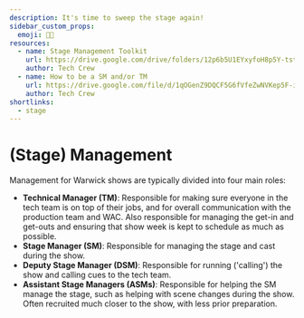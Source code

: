 ```yaml
---
description: It's time to sweep the stage again!
sidebar_custom_props:
  emoji: 🧑‍💼
resources:
  - name: Stage Management Toolkit
    url: https://drive.google.com/drive/folders/12p6b5U1EYxyfoH8p5Y-tstqz9Gh_CBWs?usp=drive_link
    author: Tech Crew
  - name: How to be a SM and/or TM
    url: https://drive.google.com/file/d/1qOGenZ9DQCF5G6fVfeZwNVKep5F-inG6/view?usp=sharing
    author: Tech Crew
shortlinks:
  - stage
---
```

# (Stage) Management

Management for Warwick shows are typically divided into four main roles:

* **Technical Manager (TM)**: Responsible for making sure everyone in the tech team is on top of their jobs, and for
  overall communication with the production team and WAC. Also responsible for managing the get-in and get-outs and
  ensuring that show week is kept to schedule as much as possible.
* **Stage Manager (SM)**: Responsible for managing the stage and cast during the show.
* **Deputy Stage Manager (DSM)**: Responsible for running ('calling') the show and calling cues to the tech team.
* **Assistant Stage Managers (ASMs)**: Responsible for helping the SM manage the stage, such as helping with scene
  changes during the show. Often recruited much closer to the show, with less prior preparation.